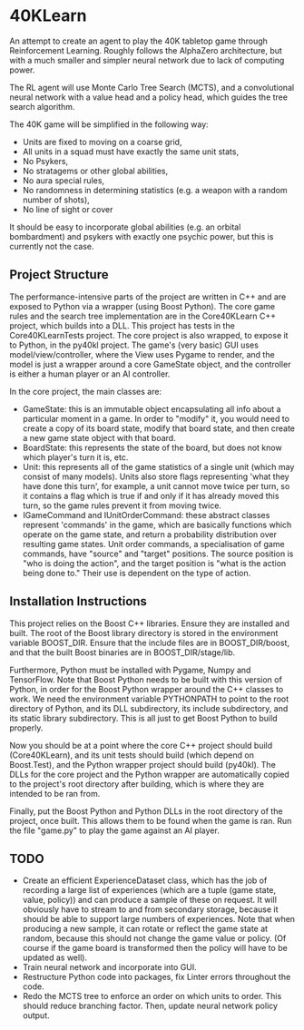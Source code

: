 # 40KLearn
An attempt to create an agent to play the 40K tabletop game
through Reinforcement Learning. Roughly follows the AlphaZero
architecture, but with a much smaller and simpler neural network
due to lack of computing power.

The RL agent will use Monte Carlo Tree Search (MCTS), and a
convolutional neural network with a value head and a policy
head, which guides the tree search algorithm.

The 40K game will be simplified in the following way:
- Units are fixed to moving on a coarse grid,
- All units in a squad must have exactly the same unit stats,
- No Psykers,
- No stratagems or other global abilities,
- No aura special rules,
- No randomness in determining statistics (e.g. a weapon with a random number of shots),
- No line of sight or cover

It should be easy to incorporate global abilities (e.g. an orbital bombardment)
and psykers with exactly one psychic power, but this is currently not the case.

## Project Structure

The performance-intensive parts of the project are written in C++ and
are exposed to Python via a wrapper (using Boost Python). The core game rules
and the search tree implementation are in the Core40KLearn C++ project, which
builds into a DLL. This project has tests in the Core40KLearnTests project.
The core project is also wrapped, to expose it to Python, in the py40kl project.
The game's (very basic) GUI uses model/view/controller, where the View uses
Pygame to render, and the model is just a wrapper around a core GameState object,
and the controller is either a human player or an AI controller.

In the core project, the main classes are:
- GameState: this is an immutable object encapsulating all info about a particular
  moment in a game. In order to "modify" it, you would need to create a copy of its
  board state, modify that board state, and then create a new game state object with
  that board.
- BoardState: this represents the state of the board, but does not know which player's
  turn it is, etc.
- Unit: this represents all of the game statistics of a single unit (which may consist
  of many models). Units also store flags representing 'what they have done this turn',
  for example, a unit cannot move twice per turn, so it contains a flag which is true
  if and only if it has already moved this turn, so the game rules prevent it from moving twice.
- IGameCommand and IUnitOrderCommand: these abstract classes represent 'commands' in the
  game, which are basically functions which operate on the game state, and return a
  probability distribution over resulting game states. Unit order commands, a specialisation
  of game commands, have "source" and "target" positions. The source position is "who is
  doing the action", and the target position is "what is the action being done to." Their
  use is dependent on the type of action.

## Installation Instructions

This project relies on the Boost C++ libraries. Ensure they are installed and built.
The root of the Boost library directory is stored in the environment variable
BOOST_DIR. Ensure that the include files are in BOOST_DIR/boost, and that the
built Boost binaries are in BOOST_DIR/stage/lib.

Furthermore, Python must be installed with Pygame, Numpy and TensorFlow. Note that
Boost Python needs to be built with this version of Python, in order for the
Boost Python wrapper around the C++ classes to work. We need the environment
variable PYTHONPATH to point to the root directory of Python, and its DLL subdirectory,
its include subdirectory, and its static library subdirectory. This is all just
to get Boost Python to build properly.

Now you should be at a point where the core C++ project should build (Core40KLearn),
and its unit tests should build (which depend on Boost.Test), and the Python wrapper
project should build (py40kl). The DLLs for the core project and the Python wrapper
are automatically copied to the project's root directory after building, which is
where they are intended to be ran from.

Finally, put the Boost Python and Python DLLs in the root directory of the project,
once built. This allows them to be found when the game is ran. Run the file "game.py"
to play the game against an AI player.

## TODO

- Create an efficient ExperienceDataset class, which has the job of recording a large
  list of experiences (which are a tuple (game state, value, policy)) and can produce
  a sample of these on request. It will obviously have to stream to and from secondary
  storage, because it should be able to support large numbers of experiences. Note that
  when producing a new sample, it can rotate or reflect the game state at random,
  because this should not change the game value or policy. (Of course if the game board
  is transformed then the policy will have to be updated as well).
- Train neural network and incorporate into GUI.
- Restructure Python code into packages, fix Linter errors throughout the code.
- Redo the MCTS tree to enforce an order on which units to order. This should reduce
  branching factor. Then, update neural network policy output.
